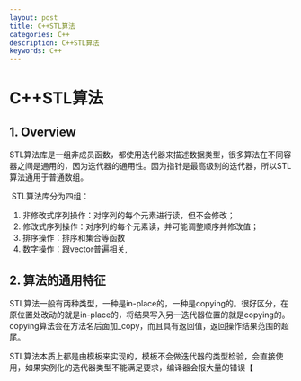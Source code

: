 ```yaml
---
layout: post
title: C++STL算法
categories: C++
description: C++STL算法
keywords: C++
---
```


# C++STL算法

## 1. Overview

​	STL算法库是一组非成员函数，都使用迭代器来描述数据类型，很多算法在不同容器之间是通用的，因为迭代器的通用性。因为指针是最高级别的迭代器，所以STL算法通用于普通数组。

​	STL算法库分为四组：

1. 非修改式序列操作：对序列的每个元素进行读，但不会修改；
2. 修改式序列操作：对序列的每个元素读，并可能调整顺序并修改值；
3. 排序操作：排序和集合等函数
4. 数字操作：跟vector普遍相关, <numeric>

## 2. 算法的通用特征

​	STL算法一般有两种类型，一种是in-place的，一种是copying的。很好区分，在原位置处改动的就是in-place的，将结果写入另一迭代器位置的就是copying的。copying算法会在方法名后面加_copy，而且具有返回值，返回操作结果范围的超尾。

​	STL算法本质上都是由模板来实现的，模板不会做迭代器的类型检验，会直接使用，如果实例化的迭代器类型不能满足要求，编译器会报大量的错误【

